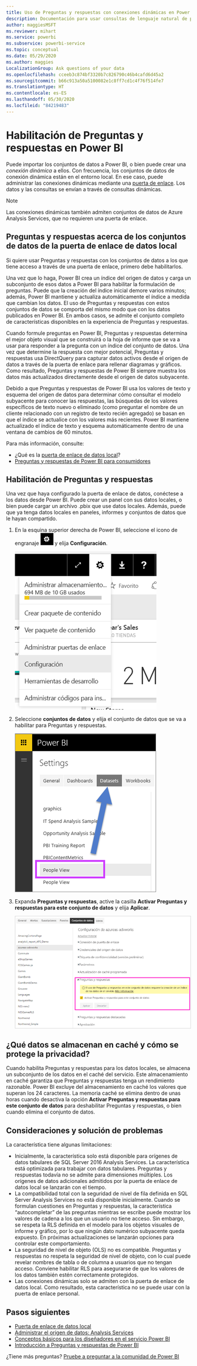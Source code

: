 ```yaml
---
title: Uso de Preguntas y respuestas con conexiones dinámicas en Power BI
description: Documentación para usar consultas de lenguaje natural de preguntas y respuestas de Power BI con conexiones dinámicas a datos de Analysis Services y la puerta de enlace de datos local.
author: maggiesMSFT
ms.reviewer: mihart
ms.service: powerbi
ms.subservice: powerbi-service
ms.topic: conceptual
ms.date: 05/29/2020
ms.author: maggies
LocalizationGroup: Ask questions of your data
ms.openlocfilehash: cceeb3c874bf3320b7c826790c46b4cafd6d45a2
ms.sourcegitcommit: b66c913a50a5100082e1c8ff7cd1c4f76f514fe7
ms.translationtype: HT
ms.contentlocale: es-ES
ms.lasthandoff: 05/30/2020
ms.locfileid: "84219483"
---
```

# <a name="enable-qa-for-live-connections-in-power-bi"></a>Habilitación de Preguntas y respuestas en Power BI

Puede importar los conjuntos de datos a Power BI, o bien puede crear una *conexión dinámica* a ellos. Con frecuencia, los conjuntos de datos de conexión dinámica están en el entorno local. En ese caso, puede administrar las conexiones dinámicas mediante una [puerta de enlace](../connect-data/service-gateway-onprem.md). Los datos y las consultas se envían a través de consultas dinámicas.

> [!NOTE]
> Las conexiones dinámicas también admiten conjuntos de datos de Azure Analysis Services, que no requieren una puerta de enlace.

## <a name="qa-for-on-premises-data-gateway-datasets"></a>Preguntas y respuestas acerca de los conjuntos de datos de la puerta de enlace de datos local
Si quiere usar Preguntas y respuestas con los conjuntos de datos a los que tiene acceso a través de una puerta de enlace, primero debe habilitarlos.

Una vez que lo haga, Power BI crea un índice del origen de datos y carga un subconjunto de esos datos a Power BI para habilitar la formulación de preguntas. Puede que la creación del índice inicial demore varios minutos; además, Power BI mantiene y actualiza automáticamente el índice a medida que cambian los datos. El uso de Preguntas y respuestas con estos conjuntos de datos se comporta del mismo modo que con los datos publicados en Power BI. En ambos casos, se admite el conjunto completo de características disponibles en la experiencia de Preguntas y respuestas.

Cuando formule preguntas en Power BI, Preguntas y respuestas determina el mejor objeto visual que se construirá o la hoja de informe que se va a usar para responder a la pregunta con un índice del conjunto de datos. Una vez que determine la respuesta con mejor potencial, Preguntas y respuestas usa DirectQuery para capturar datos activos desde el origen de datos a través de la puerta de enlace para rellenar diagramas y gráficos. Como resultado, Preguntas y respuestas de Power BI siempre muestra los datos más actualizados directamente desde el origen de datos subyacente.

Debido a que Preguntas y respuestas de Power BI usa los valores de texto y esquema del origen de datos para determinar cómo consultar el modelo subyacente para conocer las respuestas, las búsquedas de los valores específicos de texto nuevo o eliminado (como preguntar el nombre de un cliente relacionado con un registro de texto recién agregado) se basan en que el índice se actualice con los valores más recientes. Power BI mantiene actualizado el índice de texto y esquema automáticamente dentro de una ventana de cambios de 60 minutos.

Para más información, consulte:

* ¿Qué es la [puerta de enlace de datos local](../connect-data/service-gateway-onprem.md)?
* [Preguntas y respuestas de Power BI para consumidores](../consumer/end-user-q-and-a.md)

## <a name="enable-qa"></a>Habilitación de Preguntas y respuestas
Una vez que haya configurado la puerta de enlace de datos, conéctese a los datos desde Power BI.  Puede crear un panel con sus datos locales, o bien puede cargar un archivo .pbix que use datos locales.  Además, puede que ya tenga datos locales en paneles, informes y conjuntos de datos que le hayan compartido.

1. En la esquina superior derecha de Power BI, seleccione el icono de engranaje ![icono de engranaje](media/service-q-and-a-direct-query/power-bi-cog.png) y elija **Configuración**.
   
   ![Menú Configuración](media/service-q-and-a-direct-query/powerbi-settings.png)
2. Seleccione **conjuntos de datos** y elija el conjunto de datos que se va a habilitar para Preguntas y respuestas.
   
   ![Pantalla Conjuntos de datos del menú Configuración](media/service-q-and-a-direct-query/power-bi-q-and-a-settings.png)
3. Expanda **Preguntas y respuestas**, active la casilla **Activar Preguntas y respuestas para este conjunto de datos** y elija **Aplicar**.
   
    ![Área Preguntas y respuestas expandida](media/service-q-and-a-direct-query/power-bi-qna-dataset-direct-query.png)

## <a name="what-data-is-cached-and-how-is-privacy-protected"></a>¿Qué datos se almacenan en caché y cómo se protege la privacidad?
Cuando habilita Preguntas y respuestas para los datos locales, se almacena un subconjunto de los datos en el caché del servicio. Este almacenamiento en caché garantiza que Preguntas y respuestas tenga un rendimiento razonable. Power BI excluye del almacenamiento en caché los valores que superan los 24 caracteres. La memoria caché se elimina dentro de unas horas cuando desactiva la opción **Activar Preguntas y respuestas para este conjunto de datos** para deshabilitar Preguntas y respuestas, o bien cuando elimina el conjunto de datos.

## <a name="considerations-and-troubleshooting"></a>Consideraciones y solución de problemas
La característica tiene algunas limitaciones:

* Inicialmente, la característica solo está disponible para orígenes de datos tabulares de SQL Server 2016 Analysis Services. La característica está optimizada para trabajar con datos tabulares. Preguntas y respuestas todavía no se admite para dimensiones múltiples. Los orígenes de datos adicionales admitidos por la puerta de enlace de datos local se lanzarán con el tiempo.
* La compatibilidad total con la seguridad de nivel de fila definida en SQL Server Analysis Services no está disponible inicialmente. Cuando se formulan cuestiones en Preguntas y respuestas, la característica “autocompletar” de las preguntas mientras se escribe puede mostrar los valores de cadena a los que un usuario no tiene acceso. Sin embargo, se respeta la RLS definida en el modelo para los objetos visuales de informe y gráfico, por lo que ningún dato numérico subyacente queda expuesto. En próximas actualizaciones se lanzarán opciones para controlar este comportamiento.
* La seguridad de nivel de objeto (OLS) no es compatible. Preguntas y respuestas no respeta la seguridad de nivel de objeto, con lo cual puede revelar nombres de tabla o de columna a usuarios que no tengan acceso. Conviene habilitar RLS para asegurarse de que los valores de los datos también estén correctamente protegidos. 
* Las conexiones dinámicas solo se admiten con la puerta de enlace de datos local. Como resultado, esta característica no se puede usar con la puerta de enlace personal.

## <a name="next-steps"></a>Pasos siguientes

- [Puerta de enlace de datos local](../connect-data/service-gateway-onprem.md)  
- [Administrar el origen de datos: Analysis Services](../connect-data/service-gateway-enterprise-manage-ssas.md)  
- [Conceptos básicos para los diseñadores en el servicio Power BI](../fundamentals/service-basic-concepts.md)  
- [Introducción a Preguntas y respuestas de Power BI](../consumer/end-user-q-and-a.md)  

¿Tiene más preguntas? [Pruebe a preguntar a la comunidad de Power BI](https://community.powerbi.com/)
